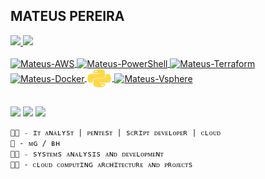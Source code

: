 ## MATEUS PEREIRA

 <div>
  <a href="https://github.com/mateus-pereira">
  <img height="160em" src="https://github-readme-stats.vercel.app/api?username=mateus-pereira&show_icons=true&theme=merko&include_all_commits=true&count_private=true"/>
  <img height="160em" src="https://github-readme-stats.vercel.app/api/top-langs/?username=mateus-pereira&layout=compact&langs_count=7&theme=merko"/>
</div>
<div style="display: inline_block"><br>
  <img align="center" alt="Mateus-AWS" height="30" width="40" src="https://cdn.jsdelivr.net/gh/devicons/devicon@latest/icons/amazonwebservices/amazonwebservices-plain-wordmark.svg">
  <img align="center" alt="Mateus-PowerShell" height="30" width="40" src="https://cdn.jsdelivr.net/gh/devicons/devicon@latest/icons/powershell/powershell-original.svg">
  <img align="center" alt="Mateus-Terraform" height="30" width="40" src="https://cdn.jsdelivr.net/gh/devicons/devicon/icons/terraform/terraform-original-wordmark.svg">
  <img align="center" alt="Mateus-Docker" height="30" width="40" src="https://cdn.jsdelivr.net/gh/devicons/devicon/icons/docker/docker-plain-wordmark.svg">
  <img align="center" alt="Mateus-Python" height="30" width="40" src="https://raw.githubusercontent.com/devicons/devicon/master/icons/python/python-plain.svg">
  <img align="center" alt="Mateus-Vsphere" height="30" width="40" src="https://cdn.jsdelivr.net/gh/devicons/devicon@latest/icons/vsphere/vsphere-original-wordmark.svg">
</div>
  
  ##
 
<div> 
  <a href="https://www.instagram.com/mateus__lluiz" target="_blank"><img src="https://img.shields.io/badge/-Instagram-darkcyan?style=for-the-badge&logo=instagram&logoColor=black" target="_blank"></a>
  <a href = "mailto:mateus.l.b.p19@gmail.com"><img src="https://img.shields.io/badge/-Gmail-darkcyan?style=for-the-badge&logo=gmail&logoColor=black" target="_blank"></a>
  <a href="https://www.linkedin.com/in/mateusluiz" target="_blank"><img src="https://img.shields.io/badge/-LinkedIn-darkcyan?style=for-the-badge&logo=linkedin&logoColor=black" target="_blank"></a> 
</div>


    👨‍💻 ₋ ɪᴛ ᴀɴᴀʟʏsᴛ | ᴘᴇɴᴛᴇsᴛ | sᴄʀɪᴘᴛ ᴅᴇᴠᴇʟᴏᴘᴇʀ | ᴄʟᴏᴜᴅ
    📍 - ᴍɢ / ʙʜ
    👨‍🎓 ₋ sʏsᴛᴇᴍs ᴀɴᴀʟʏsɪs ᴀɴᴅ ᴅᴇᴠᴇʟᴏᴘᴍᴇɴᴛ
    👨‍🎓 - ᴄʟᴏᴜᴅ ᴄᴏᴍᴘᴜᴛɪɴɢ ᴀʀᴄʜɪᴛᴇᴄᴛᴜʀᴇ ᴀɴᴅ ᴘʀᴏᴊᴇᴄᴛs
